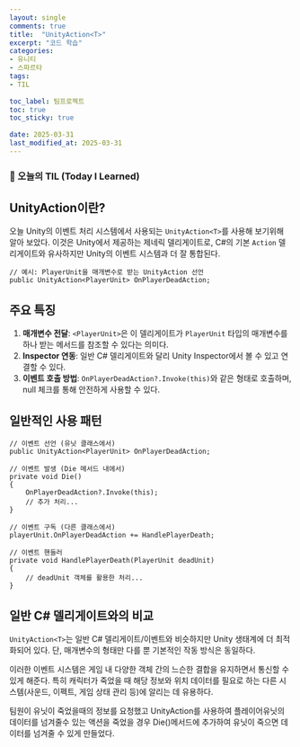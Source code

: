 ```yaml
---
layout: single
comments: true
title:  "UnityAction<T>"
excerpt: "코드 학습"
categories: 
- 유니티
- 스파르타
tags:
- TIL
 
toc_label: 팀프로젝트
toc: true
toc_sticky: true
 
date: 2025-03-31
last_modified_at: 2025-03-31
---
```


### 📆 오늘의 TIL (Today I Learned)

## UnityAction<T>이란?

오늘 Unity의 이벤트 처리 시스템에서 사용되는 `UnityAction<T>`를 사용해 보기위해 알아 보았다. 이것은 Unity에서 제공하는 제네릭 델리게이트로, C#의 기본 `Action` 델리게이트와 유사하지만 Unity의 이벤트 시스템과 더 잘 통합된다.

```
// 예시: PlayerUnit을 매개변수로 받는 UnityAction 선언
public UnityAction<PlayerUnit> OnPlayerDeadAction;
```

## 주요 특징

1. **매개변수 전달**: `<PlayerUnit>`은 이 델리게이트가 `PlayerUnit` 타입의 매개변수를 하나 받는 메서드를 참조할 수 있다는 의미다.
2. **Inspector 연동**: 일반 C# 델리게이트와 달리 Unity Inspector에서 볼 수 있고 연결할 수 있다.
3. **이벤트 호출 방법**: `OnPlayerDeadAction?.Invoke(this)`와 같은 형태로 호출하며, null 체크를 통해 안전하게 사용할 수 있다.

## 일반적인 사용 패턴

```
// 이벤트 선언 (유닛 클래스에서)
public UnityAction<PlayerUnit> OnPlayerDeadAction;

// 이벤트 발생 (Die 메서드 내에서)
private void Die()
{
    OnPlayerDeadAction?.Invoke(this);
    // 추가 처리...
}

// 이벤트 구독 (다른 클래스에서)
playerUnit.OnPlayerDeadAction += HandlePlayerDeath;

// 이벤트 핸들러
private void HandlePlayerDeath(PlayerUnit deadUnit)
{
    // deadUnit 객체를 활용한 처리...
}
```

## 일반 C# 델리게이트와의 비교

`UnityAction<T>`는 일반 C# 델리게이트/이벤트와 비슷하지만 Unity 생태계에 더 최적화되어 있다. 단, 매개변수의 형태만 다를 뿐 기본적인 작동 방식은 동일하다.

이러한 이벤트 시스템은 게임 내 다양한 객체 간의 느슨한 결합을 유지하면서 통신할 수 있게 해준다. 특히 캐릭터가 죽었을 때 해당 정보와 위치 데이터를 필요로 하는 다른 시스템(사운드, 이펙트, 게임 상태 관리 등)에 알리는 데 유용하다.

팀원이 유닛이 죽었을때의 정보를 요청했고 UnityAction<T>를 사용하여 플레이어유닛의 데이터를 넘겨줄수 있는 액션을 죽었을 경우 Die()메서드에 추가하여 유닛이 죽으면 데이터를 넘겨줄 수 있게 만들었다.
